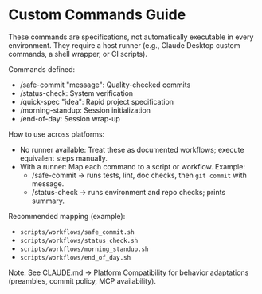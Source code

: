 # Custom Commands Guide

These commands are specifications, not automatically executable in every environment. They require a host runner (e.g., Claude Desktop custom commands, a shell wrapper, or CI scripts).

Commands defined:
- /safe-commit "message": Quality-checked commits
- /status-check: System verification
- /quick-spec "idea": Rapid project specification
- /morning-standup: Session initialization
- /end-of-day: Session wrap-up

How to use across platforms:
- No runner available: Treat these as documented workflows; execute equivalent steps manually.
- With a runner: Map each command to a script or workflow. Example:
  - /safe-commit → runs tests, lint, doc checks, then `git commit` with message.
  - /status-check → runs environment and repo checks; prints summary.

Recommended mapping (example):
- `scripts/workflows/safe_commit.sh`
- `scripts/workflows/status_check.sh`
- `scripts/workflows/morning_standup.sh`
- `scripts/workflows/end_of_day.sh`

Note: See CLAUDE.md → Platform Compatibility for behavior adaptations (preambles, commit policy, MCP availability).

